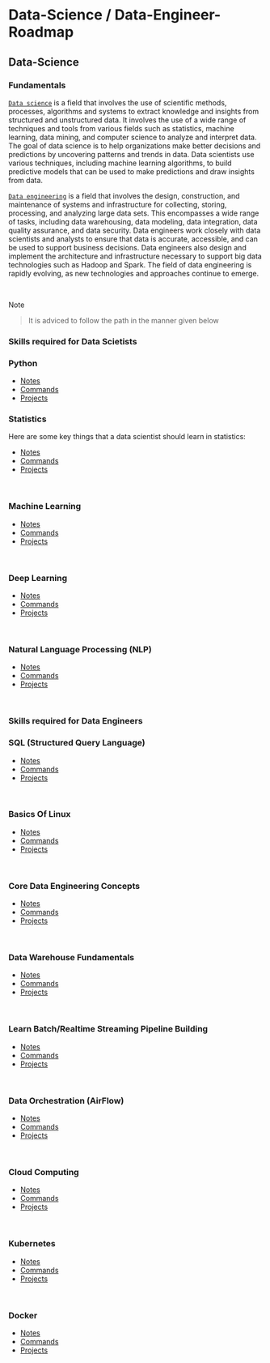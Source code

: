# Data-Science / Data-Engineer-Roadmap

## Data-Science 

### Fundamentals

[`Data science`](https://github.com/yashdev9274/Data-Scientist-Roadmap/edit/main/README.md#skills-required-for-data-scietists) is a field that involves the use of scientific methods, processes, algorithms and systems to extract knowledge and insights from structured and unstructured data. It involves the use of a wide range of techniques and tools from various fields such as statistics, machine learning, data mining, and computer science to analyze and interpret data. The goal of data science is to help organizations make better decisions and predictions by uncovering patterns and trends in data. Data scientists use various techniques, including machine learning algorithms, to build predictive models that can be used to make predictions and draw insights from data.

[`Data engineering`](https://github.com/yashdev9274/Data-Scientist-Roadmap/edit/main/README.md#skills-required-for-data-engineers) is a field that involves the design, construction, and maintenance of systems and infrastructure for collecting, storing, processing, and analyzing large data sets. This encompasses a wide range of tasks, including data warehousing, data modeling, data integration, data quality assurance, and data security. Data engineers work closely with data scientists and analysts to ensure that data is accurate, accessible, and can be used to support business decisions. Data engineers also design and implement the architecture and infrastructure necessary to support big data technologies such as Hadoop and Spark. The field of data engineering is rapidly evolving, as new technologies and approaches continue to emerge.

<br>

Note
> It is adviced to follow the path in the manner given below

### Skills required for Data Scietists

### Python 

- [Notes](https://github.com/yashdev9274/Data-Scientist-Roadmap/blob/main/Data-Science%20/Python)
- [Commands](https://github.com/yashdev9274/Data-Scientist-Roadmap/tree/main/Data-Science%20/Python)
- [Projects](https://github.com/yashdev9274/Data-Scientist-Roadmap/tree/main/Data-Science%20/Python)


### Statistics

Here are some key things that a data scientist should learn in statistics:

<!-- 1. Probability: Probability is the study of random events, and is an essential part of statistics. A data scientist should understand basic concepts such as probability distributions, Bayes' theorem, and random variables. -->

- [Notes](https://github.com/yashdev9274/Data-Scientist-Roadmap/tree/main/Data-Science%20/Statistics)
- [Commands](https://github.com/yashdev9274/Data-Scientist-Roadmap/tree/main/Data-Science%20/Statistics)
- [Projects](https://github.com/yashdev9274/Data-Scientist-Roadmap/tree/main/Data-Science%20/Statistics)


<br>

### Machine Learning

- [Notes](https://github.com/yashdev9274/Data-Scientist-Roadmap/tree/main/Data-Science%20/Machine%20Learning)
- [Commands](https://github.com/yashdev9274/Data-Scientist-Roadmap/tree/main/Data-Science%20/Machine%20Learning)
- [Projects](https://github.com/yashdev9274/Data-Scientist-Roadmap/tree/main/Data-Science%20/Machine%20Learning)

<br>

### Deep Learning

- [Notes](https://github.com/yashdev9274/Data-Scientist-Roadmap/tree/main/Data-Science%20/DeepLearning)
- [Commands](https://github.com/yashdev9274/Data-Scientist-Roadmap/tree/main/Data-Science%20/DeepLearning)
- [Projects](https://github.com/yashdev9274/Data-Scientist-Roadmap/tree/main/Data-Science%20/DeepLearning)

<br>

### Natural Language Processing (NLP)  

- [Notes](https://github.com/yashdev9274/Data-Scientist-Roadmap/tree/main/Data-Science%20/NLP)
- [Commands](https://github.com/yashdev9274/Data-Scientist-Roadmap/tree/main/Data-Science%20/NLP)
- [Projects](https://github.com/yashdev9274/Data-Scientist-Roadmap/tree/main/Data-Science%20/NLP)

<br>

### Skills required for Data Engineers

### SQL (Structured Query Language)

- [Notes](https://github.com/yashdev9274/Data-Scientist-Roadmap/blob/main/Data-Science%20/SQL/Overview.md)
- [Commands](https://github.com/yashdev9274/Data-Scientist-Roadmap/blob/main/Data-Science%20/SQL/Overview.md)
- [Projects](https://github.com/yashdev9274/Data-Scientist-Roadmap/blob/main/Data-Science%20/SQL/Overview.md)

<br>

### Basics Of Linux

- [Notes](https://github.com/yashdev9274/Data-Scientist-Roadmap/blob/main/Data-Science%20/SQL/Overview.md)
- [Commands](https://github.com/yashdev9274/Data-Scientist-Roadmap/blob/main/Data-Science%20/SQL/Overview.md)
- [Projects](https://github.com/yashdev9274/Data-Scientist-Roadmap/blob/main/Data-Science%20/SQL/Overview.md)


<br>

### Core Data Engineering Concepts

- [Notes](https://github.com/yashdev9274/Data-Scientist-Roadmap/blob/main/Data-Science%20/SQL/Overview.md)
- [Commands](https://github.com/yashdev9274/Data-Scientist-Roadmap/blob/main/Data-Science%20/SQL/Overview.md)
- [Projects](https://github.com/yashdev9274/Data-Scientist-Roadmap/blob/main/Data-Science%20/SQL/Overview.md)


<br>

### Data Warehouse Fundamentals

- [Notes](https://github.com/yashdev9274/Data-Scientist-Roadmap/blob/main/Data-Science%20/SQL/Overview.md)
- [Commands](https://github.com/yashdev9274/Data-Scientist-Roadmap/blob/main/Data-Science%20/SQL/Overview.md)
- [Projects](https://github.com/yashdev9274/Data-Scientist-Roadmap/blob/main/Data-Science%20/SQL/Overview.md)


<br>

### Learn Batch/Realtime Streaming Pipeline Building

- [Notes](https://github.com/yashdev9274/Data-Scientist-Roadmap/blob/main/Data-Science%20/SQL/Overview.md)
- [Commands](https://github.com/yashdev9274/Data-Scientist-Roadmap/blob/main/Data-Science%20/SQL/Overview.md)
- [Projects](https://github.com/yashdev9274/Data-Scientist-Roadmap/blob/main/Data-Science%20/SQL/Overview.md)


<br>

### Data Orchestration (AirFlow)

- [Notes](https://github.com/yashdev9274/Data-Scientist-Roadmap/blob/main/Data-Science%20/SQL/Overview.md)
- [Commands](https://github.com/yashdev9274/Data-Scientist-Roadmap/blob/main/Data-Science%20/SQL/Overview.md)
- [Projects](https://github.com/yashdev9274/Data-Scientist-Roadmap/blob/main/Data-Science%20/SQL/Overview.md)


<br>

### Cloud Computing

- [Notes](https://github.com/yashdev9274/Data-Scientist-Roadmap/blob/main/Data-Science%20/SQL/Overview.md)
- [Commands](https://github.com/yashdev9274/Data-Scientist-Roadmap/blob/main/Data-Science%20/SQL/Overview.md)
- [Projects](https://github.com/yashdev9274/Data-Scientist-Roadmap/blob/main/Data-Science%20/SQL/Overview.md)


<br>

### Kubernetes

- [Notes](https://github.com/yashdev9274/Data-Scientist-Roadmap/blob/main/Data-Science%20/SQL/Overview.md)
- [Commands](https://github.com/yashdev9274/Data-Scientist-Roadmap/blob/main/Data-Science%20/SQL/Overview.md)
- [Projects](https://github.com/yashdev9274/Data-Scientist-Roadmap/blob/main/Data-Science%20/SQL/Overview.md)


<br>

### Docker

- [Notes](https://github.com/yashdev9274/Data-Scientist-Roadmap/blob/main/Data-Science%20/SQL/Overview.md)
- [Commands](https://github.com/yashdev9274/Data-Scientist-Roadmap/blob/main/Data-Science%20/SQL/Overview.md)
- [Projects](https://github.com/yashdev9274/Data-Scientist-Roadmap/blob/main/Data-Science%20/SQL/Overview.md)


<br>

<!-- ### Data Ingestion
<br>

### Data Munging
<br>

### Tool Box

<br> -->



